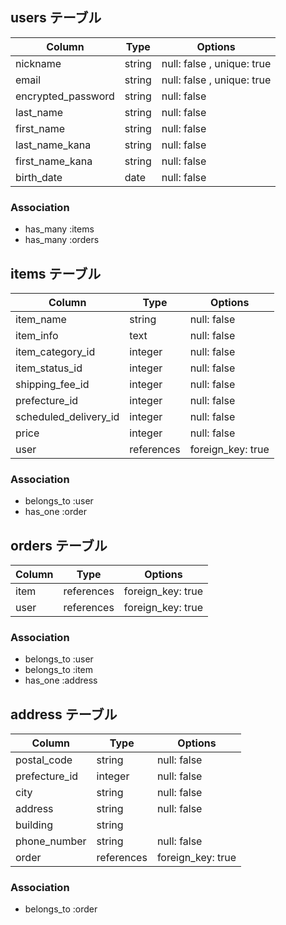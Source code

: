 ## users テーブル
| Column                | Type     | Options                    |
| --------------------- | -------- | -------------------------- |
| nickname              | string   | null: false , unique: true |
| email                 | string   | null: false , unique: true |
| encrypted_password    | string   | null: false                |
| last_name             | string   | null: false                |
| first_name            | string   | null: false                |
| last_name_kana        | string   | null: false                |
| first_name_kana       | string   | null: false                |
| birth_date            | date     | null: false                |

### Association
- has_many :items
- has_many :orders

## items テーブル
| Column                | Type       | Options           |
| --------------------- | ---------- | ----------------- |
| item_name             | string     | null: false       |
| item_info             | text       | null: false       |
| item_category_id      | integer    | null: false       |
| item_status_id        | integer    | null: false       |
| shipping_fee_id       | integer    | null: false       |
| prefecture_id         | integer    | null: false       |
| scheduled_delivery_id | integer    | null: false       |
| price                 | integer    | null: false       |
| user                  | references | foreign_key: true |

### Association
- belongs_to :user
- has_one :order

## orders テーブル
| Column      | Type       | Options           |
| ----------- | ---------- | ----------------- |
| item        | references | foreign_key: true |
| user        | references | foreign_key: true |

### Association
- belongs_to :user
- belongs_to :item
- has_one :address

## address テーブル
| Column             | Type       | Options           |
| ------------------ | ---------- | ----------------- |
| postal_code        | string     | null: false       |
| prefecture_id      | integer    | null: false       |
| city               | string     | null: false       |
| address            | string     | null: false       |
| building           | string     |                   |
| phone_number       | string     | null: false       |
| order              | references | foreign_key: true |

### Association
- belongs_to :order